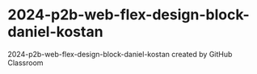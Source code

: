 # 2024-p2b-web-flex-design-block-daniel-kostan
2024-p2b-web-flex-design-block-daniel-kostan created by GitHub Classroom
